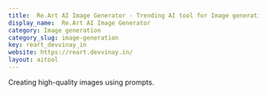 ```yaml
---
title:  Re.Art AI Image Generator - Trending AI tool for Image generation
display_name:  Re.Art AI Image Generator
category: Image generation
category_slug: image-generation
key: reart_devvinay_in
website: https://reart.devvinay.in/
layout: aitool
---
```


Creating high-quality images using prompts.
